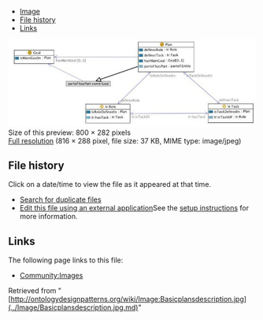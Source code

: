 * [Image](../Image/Basicplansdescription.jpg.md#file)
* [File history](../Image/Basicplansdescription.jpg.md#filehistory)
* [Links](../Image/Basicplansdescription.jpg.md#filelinks)

[![Image:Basicplansdescription.jpg](../images/thumb/5/54/Basicplansdescription.jpg/800px-Basicplansdescription.jpg)](../../images/5/54/Basicplansdescription.jpg)  
Size of this preview: 800 × 282 pixels  
[Full resolution](../../images/5/54/Basicplansdescription.jpg)‎ (816 × 288 pixel, file size: 37 KB, MIME type: image/jpeg)

## File history

Click on a date/time to view the file as it appeared at that time.



  
* [Search for duplicate files](http://ontologydesignpatterns.org/wiki/Special:FileDuplicateSearch/Basicplansdescription.jpg "Special:FileDuplicateSearch/Basicplansdescription.jpg")
* [Edit this file using an external application](http://ontologydesignpatterns.org/wiki/index.php?title=Image:Basicplansdescription.jpg&action=edit&externaledit=true&mode=file "Image:Basicplansdescription.jpg")See the [setup instructions](http://www.mediawiki.org/wiki/Manual:External_editors "http://www.mediawiki.org/wiki/Manual:External_editors") for more information.

## Links



The following page links to this file:


* [Community:Images](../Community/Images.md "Community:Images")


Retrieved from "[http://ontologydesignpatterns.org/wiki/Image:Basicplansdescription.jpg](../Image/Basicplansdescription.jpg.md)"
